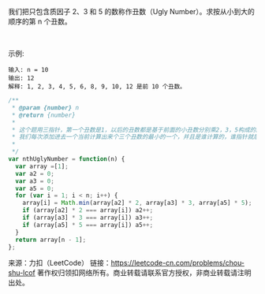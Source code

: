 我们把只包含质因子 2、3 和 5 的数称作丑数（Ugly Number）。求按从小到大的顺序的第 n 个丑数。

 

示例:
```
输入: n = 10
输出: 12
解释: 1, 2, 3, 4, 5, 6, 8, 9, 10, 12 是前 10 个丑数。
```

```js
/**
 * @param {number} n
 * @return {number}
 * 
 * 这个题用三指针，第一个丑数是1，以后的丑数都是基于前面的小丑数分别乘2，3，5构成的。
 * 我们每次添加进去一个当前计算出来个三个丑数的最小的一个，并且是谁计算的，谁指针就后移一位。
 * 
 */
var nthUglyNumber = function(n) {
  var array =[1];
  var a2 = 0;
  var a3 = 0;
  var a5 = 0;
  for (var i = 1; i < n; i++) {
    array[i] = Math.min(array[a2] * 2, array[a3] * 3, array[a5] * 5);
    if (array[a2] * 2 === array[i]) a2++;
    if (array[a3] * 3 === array[i]) a3++;
    if (array[a5] * 5 === array[i]) a5++;
  }
  return array[n - 1];
};
```

来源：力扣（LeetCode）
链接：https://leetcode-cn.com/problems/chou-shu-lcof
著作权归领扣网络所有。商业转载请联系官方授权，非商业转载请注明出处。
